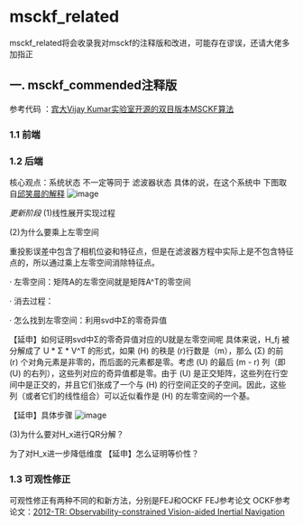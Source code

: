 # msckf_related
msckf_related将会收录我对msckf的注释版和改进，可能存在谬误，还请大佬多加指正
## 一. msckf_commended注释版
参考代码 ：[宾大Vijay Kumar实验室开源的双目版本MSCKF算法](https://github.com/KumarRobotics/msckf_vio) 
### 1.1 前端
### 1.2 后端
核心观点：系统状态 不一定等同于 滤波器状态
具体的说，在这个系统中
下图取自[邱笑晨的解释](https://www.bilibili.com/video/BV1Y4411g7FJ/?vd_source=0ada5c95f58cb319a77c62f35a4c0057)
![image](https://github.com/EveningLin/msckf_related/assets/110521494/519f889c-b1f9-456b-9df3-1a84405347ee)


_更新阶段_
(1)线性展开实现过程

(2)为什么要乘上左零空间

重投影误差中包含了相机位姿和特征点，但是在滤波器方程中实际上是不包含特征点的，所以通过乘上左零空间消除特征点。

· 左零空间：矩阵A的左零空间就是矩阵A^T的零空间

· 消去过程：

· 怎么找到左零空间：利用svd中Σ的零奇异值

【延申】如何证明svd中Σ的零奇异值对应的U就是左零空间呢
具体来说，H_fj 被分解成了 U * Σ * V^T 的形式，如果 (H) 的秩是 (r)行数是（m），那么 (Σ) 的前 (r) 个对角元素是非零的，而后面的元素都是零。考虑 (U) 的最后 (m - r) 列（即 (U) 的右列），这些列对应的奇异值都是零。由于 (U) 是正交矩阵，这些列在行空间中是正交的，并且它们张成了一个与 (H) 的行空间正交的子空间。因此，这些列（或者它们的线性组合）可以近似看作是 (H) 的左零空间的一个基。

【延申】具体步骤
![image](https://github.com/EveningLin/msckf_related/assets/110521494/520b8f8a-b69d-4bd5-bad8-809c6578ee16)


(3)为什么要对H_x进行QR分解？

为了对H_x进一步降低维度
【延申】怎么证明等价性？
### 1.3 可观性修正
可观性修正有两种不同的和新方法，分别是FEJ和OCKF
FEJ参考论文
OCKF参考论文：[2012-TR: Observability-constrained Vision-aided Inertial Navigation]()


